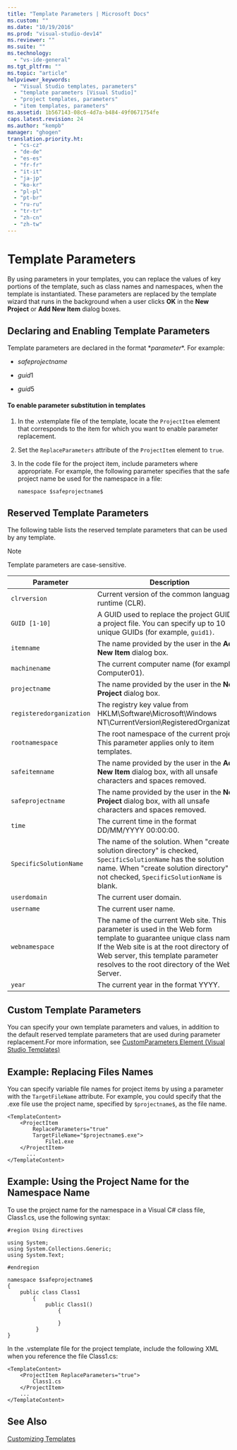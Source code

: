 ```yaml
---
title: "Template Parameters | Microsoft Docs"
ms.custom: ""
ms.date: "10/19/2016"
ms.prod: "visual-studio-dev14"
ms.reviewer: ""
ms.suite: ""
ms.technology: 
  - "vs-ide-general"
ms.tgt_pltfrm: ""
ms.topic: "article"
helpviewer_keywords: 
  - "Visual Studio templates, parameters"
  - "template parameters [Visual Studio]"
  - "project templates, parameters"
  - "item templates, parameters"
ms.assetid: 1b567143-08c6-4d7a-b484-49f0671754fe
caps.latest.revision: 24
ms.author: "kempb"
manager: "ghogen"
translation.priority.ht: 
  - "cs-cz"
  - "de-de"
  - "es-es"
  - "fr-fr"
  - "it-it"
  - "ja-jp"
  - "ko-kr"
  - "pl-pl"
  - "pt-br"
  - "ru-ru"
  - "tr-tr"
  - "zh-cn"
  - "zh-tw"
---
```

# Template Parameters
By using parameters in your templates, you can replace the values of key portions of the template, such as class names and namespaces, when the template is instantiated. These parameters are replaced by the template wizard that runs in the background when a user clicks **OK** in the **New Project** or **Add New Item** dialog boxes.  
  
## Declaring and Enabling Template Parameters  
 Template parameters are declared in the format $*parameter*$. For example:  
  
-   $safeprojectname$  
  
-   $guid1$  
  
-   $guid5$  
  
#### To enable parameter substitution in templates  
  
1.  In the .vstemplate file of the template, locate the `ProjectItem` element that corresponds to the item for which you want to enable parameter replacement.  
  
2.  Set the `ReplaceParameters` attribute of the `ProjectItem` element to `true`.  
  
3.  In the code file for the project item, include parameters where appropriate. For example, the following parameter specifies that the safe project name be used for the namespace in a file:  
  
    ```  
    namespace $safeprojectname$  
    ```  
  
## Reserved Template Parameters  
 The following table lists the reserved template parameters that can be used by any template.  
  
> [!NOTE]
>  Template parameters are case-sensitive.  
  
|Parameter|Description|  
|---------------|-----------------|  
|`clrversion`|Current version of the common language runtime (CLR).|  
|`GUID [1-10]`|A GUID used to replace the project GUID in a project file. You can specify up to 10 unique GUIDs (for example, `guid1)`.|  
|`itemname`|The name provided by the user in the **Add New Item** dialog box.|  
|`machinename`|The current computer name (for example, Computer01).|  
|`projectname`|The name provided by the user in the **New Project** dialog box.|  
|`registeredorganization`|The registry key value from HKLM\Software\Microsoft\Windows NT\CurrentVersion\RegisteredOrganization.|  
|`rootnamespace`|The root namespace of the current project. This parameter applies only to item templates.|  
|`safeitemname`|The name provided by the user in the **Add New Item** dialog box, with all unsafe characters and spaces removed.|  
|`safeprojectname`|The name provided by the user in the **New Project** dialog box, with all unsafe characters and spaces removed.|  
|`time`|The current time in the format DD/MM/YYYY 00:00:00.|  
|`SpecificSolutionName`|The name of the solution. When "create solution directory" is checked, `SpecificSolutionName` has the solution name. When "create solution directory" is not checked, `SpecificSolutionName` is blank.|  
|`userdomain`|The current user domain.|  
|`username`|The current user name.|  
|`webnamespace`|The name of the current Web site. This parameter is used in the Web form template to guarantee unique class names. If the Web site is at the root directory of the Web server, this template parameter resolves to the root directory of the Web Server.|  
|`year`|The current year in the format YYYY.|  
  
## Custom Template Parameters  
 You can specify your own template parameters and values, in addition to the default reserved template parameters that are used during parameter replacement.For more information, see [CustomParameters Element (Visual Studio Templates)](../extensibility/customparameters-element--visual-studio-templates-.md)  
  
## Example: Replacing Files Names  
 You can specify variable file names for project items by using a parameter with the `TargetFileName` attribute. For example, you could specify that the .exe file use the project name, specified by `$projectname$`, as the file name.  
  
```  
<TemplateContent>  
    <ProjectItem  
        ReplaceParameters="true"  
        TargetFileName="$projectname$.exe">  
            File1.exe  
    </ProjectItem>  
      ...  
</TemplateContent>  
```  
  
## Example: Using the Project Name for the Namespace Name  
 To use the project name for the namespace in a Visual C# class file, Class1.cs, use the following syntax:  
  
```  
#region Using directives  
  
using System;  
using System.Collections.Generic;  
using System.Text;  
  
#endregion  
  
namespace $safeprojectname$  
{  
    public class Class1  
        {  
            public Class1()  
                {  
  
                }  
         }  
}  
```  
  
 In the .vstemplate file for the project template, include the following XML when you reference the file Class1.cs:  
  
```  
<TemplateContent>  
    <ProjectItem ReplaceParameters="true">  
        Class1.cs  
    </ProjectItem>  
    ...  
</TemplateContent>  
```  
  
## See Also  
 [Customizing Templates](../ide/customizing-project-and-item-templates.md)